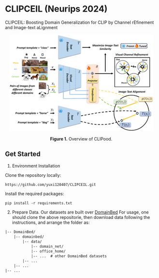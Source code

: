 # CLIPCEIL (Neurips 2024)
CLIPCEIL: Boosting Domain Generalization for CLIP by Channel rEfinement and Image-text aLignment
<p align="center">
<img src=".\figs\overview.png" height = "320" alt="" align=center />
<br><br>
<b>Figure 1.</b> Overview of CLIPood.
</p>

## Get Started

1. Environment Installation

Clone the repository locally:

```
https://github.com/yuxi120407/CLIPCEIL.git
```

Install the required packages:

```
pip install -r requirements.txt
```
2. Prepare Data. Our datasets are built over [DomainBed](https://github.com/facebookresearch/DomainBed) For usage, one should clone the above repositorie, then download data following the instructions, and arrange the folder as:
```plain
|-- DomainBed/
    |-- domainbed/
        |-- data/
            |-- domain_net/
            |-- office_home/
            |-- ...  # other DomainBed datasets
        |-- ...
    |-- ...
|-- ...
```
